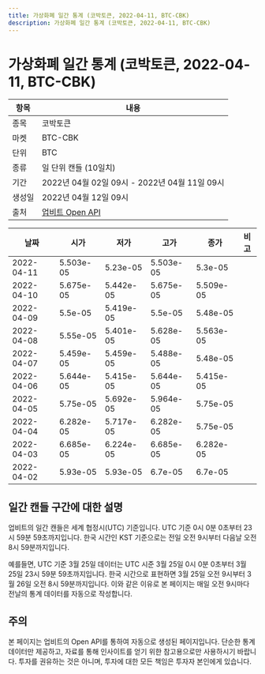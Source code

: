 ```yaml
---
title: 가상화폐 일간 통계 (코박토큰, 2022-04-11, BTC-CBK)
description: 가상화폐 일간 통계 (코박토큰, 2022-04-11, BTC-CBK)
---
```



가상화폐 일간 통계 (코박토큰, 2022-04-11, BTC-CBK)
===

|항목|내용|
|--|--|
|종목|코박토큰|
|마켓|BTC-CBK|
|단위|BTC|
|종류|일 단위 캔들 (10일치)|
|기간|2022년 04월 02일 09시 - 2022년 04월 11일 09시|
|생성일|2022년 04월 12일 09시|
|출처|[업비트 Open API](https://docs.upbit.com)|


|날짜|시가|저가|고가|종가|비고|
|--|--|--|--|--|--|
|2022-04-11|5.503e-05|5.23e-05|5.503e-05|5.3e-05|    |
|2022-04-10|5.675e-05|5.442e-05|5.675e-05|5.509e-05|    |
|2022-04-09|5.5e-05|5.419e-05|5.5e-05|5.48e-05|    |
|2022-04-08|5.55e-05|5.401e-05|5.628e-05|5.563e-05|    |
|2022-04-07|5.459e-05|5.459e-05|5.488e-05|5.48e-05|    |
|2022-04-06|5.644e-05|5.415e-05|5.644e-05|5.415e-05|    |
|2022-04-05|5.75e-05|5.692e-05|5.964e-05|5.75e-05|    |
|2022-04-04|6.282e-05|5.717e-05|6.282e-05|5.75e-05|    |
|2022-04-03|6.685e-05|6.224e-05|6.685e-05|6.282e-05|    |
|2022-04-02|5.93e-05|5.93e-05|6.7e-05|6.7e-05|    |


일간 캔들 구간에 대한 설명
---


업비트의 일간 캔들은 세계 협정시(UTC) 기준입니다. 
UTC 기준 0시 0분 0초부터 23시 59분 59초까지입니다. 
한국 시간인 KST 기준으로는 전일 오전 9시부터 다음날 오전 8시 59분까지입니다. 


예를들면, UTC 기준 3월 25일 데이터는 UTC 시준 3월 25일 0시 0분 0초부터 3월 25일 23시 59분 59초까지입니다. 
한국 시간으로 표현하면 3월 25일 오전 9시부터 3월 26일 오전 8시 59분까지입니다. 
이와 같은 이유로 본 페이지는 매일 오전 9시마다 전날의 통계 데이터를 자동으로 작성합니다. 


주의
---


본 페이지는 업비트의 Open API를 통하여 자동으로 생성된 페이지입니다. 
단순한 통계 데이터만 제공하고, 자료를 통해 인사이트를 얻기 위한 참고용으로만 사용하시기 바랍니다. 
투자를 권유하는 것은 아니며, 투자에 대한 모든 책임은 투자자 본인에게 있습니다. 
